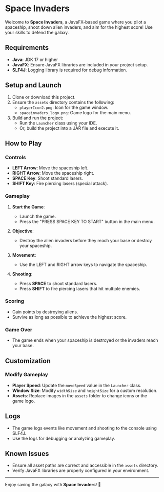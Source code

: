 # Space Invaders

Welcome to **Space Invaders**, a JavaFX-based game where you pilot a spaceship, shoot down alien invaders, and aim for the highest score! Use your skills to defend the galaxy.

## Requirements

- **Java**: JDK 17 or higher
- **JavaFX**: Ensure JavaFX libraries are included in your project setup.
- **SLF4J**: Logging library is required for debug information.

## Setup and Launch

1. Clone or download this project.
2. Ensure the `assets` directory contains the following:
   - `playerIcon2.png`: Icon for the game window.
   - `spaceinvaders_logo.png`: Game logo for the main menu.
3. Build and run the project:
   - Run the `Launcher` class using your IDE.
   - Or, build the project into a JAR file and execute it.

## How to Play

### Controls

- **LEFT Arrow**: Move the spaceship left.
- **RIGHT Arrow**: Move the spaceship right.
- **SPACE Key**: Shoot standard lasers.
- **SHIFT Key**: Fire piercing lasers (special attack).

### Gameplay

1. **Start the Game**: 
   - Launch the game.
   - Press the "PRESS SPACE KEY TO START" button in the main menu.

2. **Objective**: 
   - Destroy the alien invaders before they reach your base or destroy your spaceship.

3. **Movement**: 
   - Use the LEFT and RIGHT arrow keys to navigate the spaceship.

4. **Shooting**: 
   - Press **SPACE** to shoot standard lasers.
   - Press **SHIFT** to fire piercing lasers that hit multiple enemies.

### Scoring

- Gain points by destroying aliens.
- Survive as long as possible to achieve the highest score.

### Game Over

- The game ends when your spaceship is destroyed or the invaders reach your base.

## Customization

### Modify Gameplay

- **Player Speed**: Update the `moveSpeed` value in the `Launcher` class.
- **Window Size**: Modify `widthSize` and `heightSize` for a custom resolution.
- **Assets**: Replace images in the `assets` folder to change icons or the game logo.

## Logs

- The game logs events like movement and shooting to the console using SLF4J. 
- Use the logs for debugging or analyzing gameplay.

## Known Issues

- Ensure all asset paths are correct and accessible in the `assets` directory.
- Verify JavaFX libraries are properly configured in your environment.

---

Enjoy saving the galaxy with **Space Invaders**! 🚀
